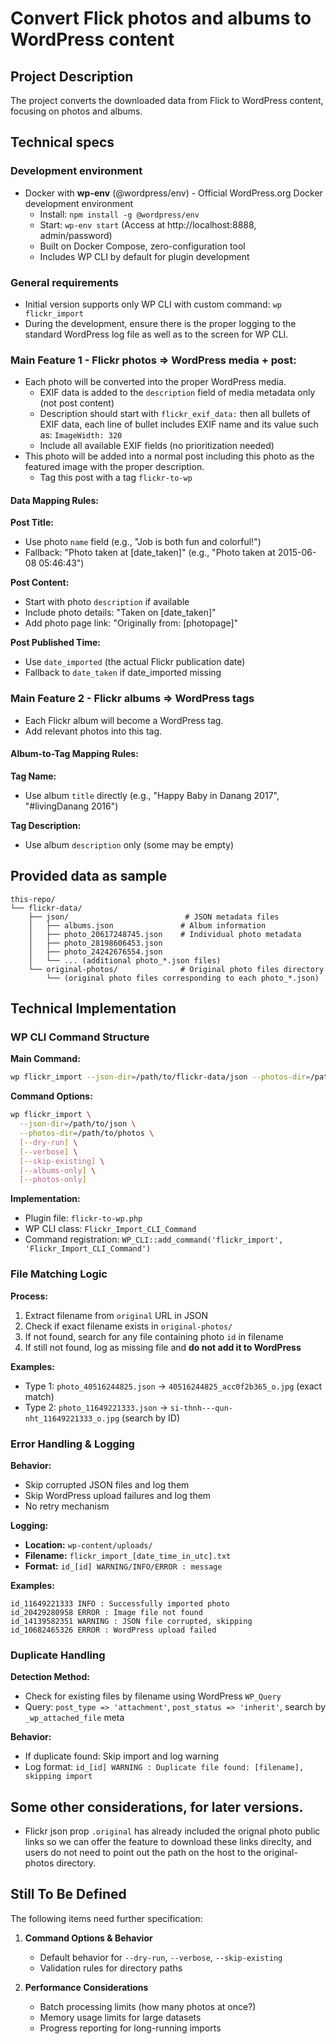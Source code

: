 # Convert Flick photos and albums to WordPress content 

## Project Description 

The project converts the downloaded data from Flick to WordPress content, focusing on photos and albums. 

## Technical specs 

### Development environment 

- Docker with **wp-env** (@wordpress/env) - Official WordPress.org Docker development environment
  - Install: `npm install -g @wordpress/env`
  - Start: `wp-env start` (Access at http://localhost:8888, admin/password)
  - Built on Docker Compose, zero-configuration tool
  - Includes WP CLI by default for plugin development

### General requirements 

- Initial version supports only WP CLI with custom command: `wp flickr_import`
- During the development, ensure there is the proper logging to the standard WordPress log file as well as to the screen for WP CLI.

### Main Feature 1 - Flickr photos => WordPress media + post: 
- Each photo will be converted into the proper WordPress media. 
    - EXIF data is added to the `description` field of media metadata only (not post content)
    - Description should start with `flickr_exif_data:` then all bullets of EXIF data, each line of bullet includes EXIF name and its value such as: `ImageWidth: 320`
    - Include all available EXIF fields (no prioritization needed)
- This photo will be added into a normal post including this photo as the featured image with the proper description.
    - Tag this post with a tag `flickr-to-wp`

#### Data Mapping Rules:
**Post Title:**
- Use photo `name` field (e.g., "Job is both fun and colorful!")
- Fallback: "Photo taken at [date_taken]" (e.g., "Photo taken at 2015-06-08 05:46:43")

**Post Content:**
- Start with photo `description` if available
- Include photo details: "Taken on [date_taken]"
- Add photo page link: "Originally from: [photopage]"

**Post Published Time:**
- Use `date_imported` (the actual Flickr publication date)
- Fallback to `date_taken` if date_imported missing 

### Main Feature 2 - Flickr albums => WordPress tags

- Each Flickr album will become a WordPress tag.
- Add relevant photos into this tag.

#### Album-to-Tag Mapping Rules:
**Tag Name:**
- Use album `title` directly (e.g., "Happy Baby in Danang 2017", "#livingDanang 2016")

**Tag Description:**
- Use album `description` only (some may be empty)

## Provided data as sample 

```
this-repo/
└── flickr-data/
    ├── json/                          # JSON metadata files
    │   ├── albums.json               # Album information
    │   ├── photo_20617248745.json    # Individual photo metadata
    │   ├── photo_28198606453.json
    │   ├── photo_24242676554.json
    │   └── ... (additional photo_*.json files)
    └── original-photos/              # Original photo files directory
        └── (original photo files corresponding to each photo_*.json)
```

## Technical Implementation

### WP CLI Command Structure

**Main Command:**
```bash
wp flickr_import --json-dir=/path/to/flickr-data/json --photos-dir=/path/to/flickr-data/original-photos
```

**Command Options:**
```bash
wp flickr_import \
  --json-dir=/path/to/json \
  --photos-dir=/path/to/photos \
  [--dry-run] \
  [--verbose] \
  [--skip-existing] \
  [--albums-only] \
  [--photos-only]
```

**Implementation:**
- Plugin file: `flickr-to-wp.php`
- WP CLI class: `Flickr_Import_CLI_Command`
- Command registration: `WP_CLI::add_command('flickr_import', 'Flickr_Import_CLI_Command')`

### File Matching Logic

**Process:**
1. Extract filename from `original` URL in JSON
2. Check if exact filename exists in `original-photos/`
3. If not found, search for any file containing photo `id` in filename
4. If still not found, log as missing file and **do not add it to WordPress**

**Examples:**
- Type 1: `photo_40516244825.json` → `40516244825_acc0f2b365_o.jpg` (exact match)
- Type 2: `photo_11649221333.json` → `si-thnh---qun-nht_11649221333_o.jpg` (search by ID)

### Error Handling & Logging

**Behavior:**
- Skip corrupted JSON files and log them
- Skip WordPress upload failures and log them
- No retry mechanism

**Logging:**
- **Location:** `wp-content/uploads/`
- **Filename:** `flickr_import_[date_time_in_utc].txt`
- **Format:** `id_[id] WARNING/INFO/ERROR : message`

**Examples:**
```
id_11649221333 INFO : Successfully imported photo
id_20429280958 ERROR : Image file not found
id_14139582351 WARNING : JSON file corrupted, skipping
id_10682465326 ERROR : WordPress upload failed
```

### Duplicate Handling

**Detection Method:**
- Check for existing files by filename using WordPress `WP_Query`
- Query: `post_type => 'attachment'`, `post_status => 'inherit'`, search by `_wp_attached_file` meta

**Behavior:**
- If duplicate found: Skip import and log warning
- Log format: `id_[id] WARNING : Duplicate file found: [filename], skipping import`

## Some other considerations, for later versions.

- Flickr json prop `.original` has already included the orignal photo public links so we can offer the feature to download these links direclty, and users do not need to point out the path on the host to the original-photos directory.

## Still To Be Defined

The following items need further specification:

1. **Command Options & Behavior**
   - Default behavior for `--dry-run`, `--verbose`, `--skip-existing`
   - Validation rules for directory paths

2. **Performance Considerations**
   - Batch processing limits (how many photos at once?)
   - Memory usage limits for large datasets
   - Progress reporting for long-running imports 
